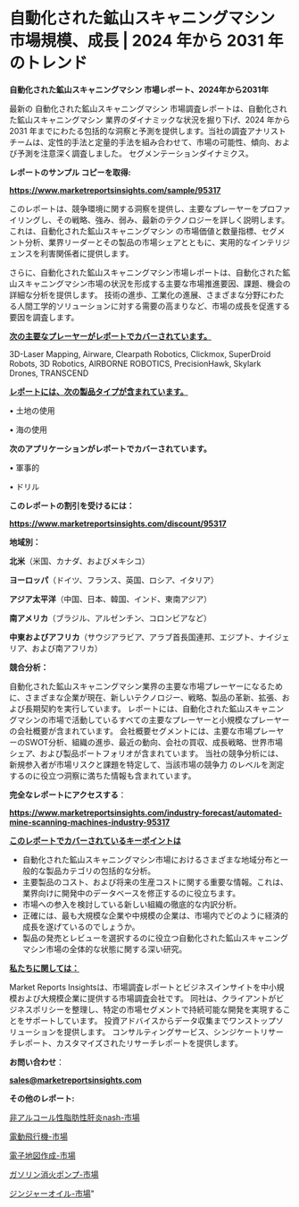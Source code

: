 # 自動化された鉱山スキャニングマシン 市場規模、成長 | 2024 年から 2031 年のトレンド

<strong>自動化された鉱山スキャニングマシン 市場レポート、2024年から2031年</strong>

最新の 自動化された鉱山スキャニングマシン 市場調査レポートは、自動化された鉱山スキャニングマシン 業界のダイナミックな状況を掘り下げ、2024 年から 2031 年までにわたる包括的な洞察と予測を提供します。当社の調査アナリスト チームは、定性的手法と定量的手法を組み合わせて、市場の可能性、傾向、および予測を注意深く調査しました。 セグメンテーションダイナミクス。



<strong>レポートのサンプル コピーを取得:</strong> <a href=https://www.marketreportsinsights.com/sample/95317>

<strong><u>https://www.marketreportsinsights.com/sample/95317</u></strong></a>

このレポートは、競争環境に関する洞察を提供し、主要なプレーヤーをプロファイリングし、その戦略、強み、弱み、最新のテクノロジーを詳しく説明します。 これは、自動化された鉱山スキャニングマシン の市場価値と数量指標、セグメント分析、業界リーダーとその製品の市場シェアとともに、実用的なインテリジェンスを利害関係者に提供します。

さらに、自動化された鉱山スキャニングマシン市場レポートは、自動化された鉱山スキャニングマシン市場の状況を形成する主要な市場推進要因、課題、機会の詳細な分析を提供します。 技術の進歩、工業化の進展、さまざまな分野にわたる人間工学的ソリューションに対する需要の高まりなど、市場の成長を促進する要因を調査します。



<strong><u>次の主要なプレーヤーがレポートでカバーされています。</u></strong>

3D-Laser Mapping, Airware, Clearpath Robotics, Clickmox, SuperDroid Robots, 3D Robotics, AIRBORNE ROBOTICS, PrecisionHawk, Skylark Drones, TRANSCEND



<strong><u><b>レポートには、次の製品タイプが含まれています。</b></u></strong>

• 土地の使用

• 海の使用



<strong><b>次のアプリケーションがレポートでカバーされています。</b></strong>

• 軍事的

• ドリル



<strong><b>このレポートの割引を受けるには：</b></strong><a href=https://www.marketreportsinsights.com/discount/95317>

<strong><u>https://www.marketreportsinsights.com/discount/95317</u></strong></a>



<strong>地域別：</strong>



<strong>北米</strong>（米国、カナダ、およびメキシコ）



<strong>ヨーロッパ</strong>（ドイツ、フランス、英国、ロシア、イタリア）



<strong>アジア太平洋</strong>（中国、日本、韓国、インド、東南アジア）



<strong>南アメリカ</strong>（ブラジル、アルゼンチン、コロンビアなど）



<strong>中東およびアフリカ</strong>（サウジアラビア、アラブ首長国連邦、エジプト、ナイジェリア、および南アフリカ）



<strong>競合分析：</strong>

自動化された鉱山スキャニングマシン業界の主要な市場プレーヤーになるために、さまざまな企業が現在、新しいテクノロジー、戦略、製品の革新、拡張、および長期契約を実行しています。 レポートには、自動化された鉱山スキャニングマシンの市場で活動しているすべての主要なプレーヤーと小規模なプレーヤーの会社概要が含まれています。 会社概要セグメントには、主要な市場プレーヤーのSWOT分析、組織の進歩、最近の動向、会社の買収、成長戦略、世界市場シェア、および製品ポートフォリオが含まれています。 当社の競争分析には、新規参入者が市場リスクと課題を特定して、当該市場の競争力 のレベルを測定するのに役立つ洞察に満ちた情報も含まれています。



<strong>完全なレポートにアクセスする</strong>：

<a href=https://www.marketreportsinsights.com/industry-forecast/automated-mine-scanning-machines-industry-95317>

<strong><u>https://www.marketreportsinsights.com/industry-forecast/automated-mine-scanning-machines-industry-95317</u></strong></a>



<strong><u><b>このレポートでカバーされているキーポイントは</b></u></strong>
<ul>
  <li>自動化された鉱山スキャニングマシン市場におけるさまざまな地域分布と一般的な製品カテゴリの包括的な分析。</li>
  <li>主要製品のコスト、および将来の生産コストに関する重要な情報。これは、業界向けに開発中のデータベースを修正するのに役立ちます。</li>
  <li>市場への参入を検討している新しい組織の徹底的な内訳分析。</li>
  <li>正確には、最も大規模な企業や中規模の企業は、市場内でどのように経済的成長を遂げているのでしょうか。</li>
  <li>製品の発売とレビューを選択するのに役立つ自動化された鉱山スキャニングマシン市場の全体的な状態に関する深い研究。</li>
</ul>


<strong><u><b>私たちに関しては：</b></u></strong>

Market Reports Insightsは、市場調査レポートとビジネスインサイトを中小規模および大規模企業に提供する市場調査会社です。 同社は、クライアントがビジネスポリシーを整理し、特定の市場セグメントで持続可能な開発を実現することをサポートしています。 投資アドバイスからデータ収集までワンストップソリューションを提供します。 コンサルティングサービス、シンジケートリサーチレポート、カスタマイズされたリサーチレポートを提供します。



<strong><b>お問い合わせ</b></strong>：

<a href=mailto:sales@marketreportsinsights.com>

<strong><u>sales@marketreportsinsights.com</u></strong></a>



<strong>その他のレポート:</strong>

<a href=https://www.linkedin.com/pulse/非アルコール性脂肪性肝炎nash-市場-2023-最新の-cagr-および成長分析-2030-pr-news-hub-1uluf/>非アルコール性脂肪性肝炎nash-市場</a>

<a href=https://www.linkedin.com/pulse/電動飛行機-市場-2023-最新の-cagr-および成長分析-2030-ht0df/>電動飛行機-市場</a>

<a href=https://www.linkedin.com/pulse/電子地図作成-市場-2023-推進要因と成長機会-2030-pr-news-hub-5xb9f/>電子地図作成-市場</a>

<a href=https://www.linkedin.com/pulse/ガソリン消火ポンプ-市場-2023-swot-分析と成長率-2030-pr-news-hub-rfwqf/>ガソリン消火ポンプ-市場</a>

<a href=https://www.linkedin.com/pulse/ジンジャーオイル-市場-2023-総利益と主要ベンダー-2030-trendsetters-testimonials-360-anal-28ewf/>ジンジャーオイル-市場</a>"

